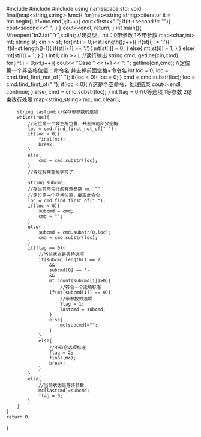 #include<iostream>
#include<map>
#include<string>
using namespace std;
void final(map<string,string> &mc){
	for(map<string,string>::iterator it = mc.begin();it!=mc.end();it++){
		cout<<it->first<<" ";
		if(it->second != ""){
			cout<<it->second<<" ";
		}
	}
	cout<<endl;
	return;
}
int main(){
	//freopen("in2.txt","r",stdin);
	//建类型，mt：0带参数 1不带参数
	map<char,int> mt;
	string st;
	cin >> st;
	for(int i = 0;i<st.length();i++){
		if(st[i] != ':'){
			if(i!=st.length()-1){
				if(st[i+1] == ':'){
					mt[st[i]] = 0;
				}
				else{
					mt[st[i]] = 1;
				}
			}
			else{
				mt[st[i]] = 1;
			}
		}
	}
	int l;
	cin >> l;
	//读行输出
	string cmd;
	getline(cin,cmd);
	for(int i = 0;i<l;i++){
		cout<< "Case " << i+1 << ": ";
		getline(cin,cmd);
		//定位第一个非空格位置：命令名 并去掉前面空格+命令名
		int loc = 0;
		loc = cmd.find_first_not_of(" ");
		if(loc < 0){
			loc = 0;
		}
		cmd = cmd.substr(loc);
		loc = cmd.find_first_of(" ");
		if(loc < 0){
			//这是个空命令，处理结束
			cout<<endl;
			continue;
		}
		else{
			cmd = cmd.substr(loc);
		}
		int flag = 0;//0等选项 1等参数 2结束改行处理
		map<string,string> mc;
		mc.clear();
		
		string lastcmd;//保存带参数的选项
		while(true){
			//定位第一个非空格位置，并去掉前部分空格
			loc = cmd.find_first_not_of(" ");
			if(loc < 0){
				final(mc);
				break;
			}
			else{
				cmd = cmd.substr(loc);
			}
			//肯定有非空格字符了
		
			string subcmd;
			//存当前命令行的有效参数 mc：""
			//定位第一个空格位置，截取此命令
			loc = cmd.find_first_of(" ");
			if(loc < 0){
				subcmd = cmd;
				cmd = "";
			}
			else{
				subcmd = cmd.substr(0,loc);
				cmd = cmd.substr(loc);
			}
			if(flag == 0){
				//当前状态是等待选项
				if(subcmd.length() == 2
					&&
					subcmd[0] == '-'
					&&
					mt.count(subcmd[1])>0){
						//符合一个选项标准
					if(mt[subcmd[1]] == 0){
						//带参数的选项
						flag = 1;
						lastcmd = subcmd;
					}
					else{
						mc[subcmd]="";
					}
				}
				else{
					//不符合选项标准
					flag = 2;
					final(mc);
					break;
				}
			}
			else{
				//当前状态是等待参数
				mc[lastcmd]=subcmd;
				flag = 0;
			}
		}
	}
	return 0;
}
